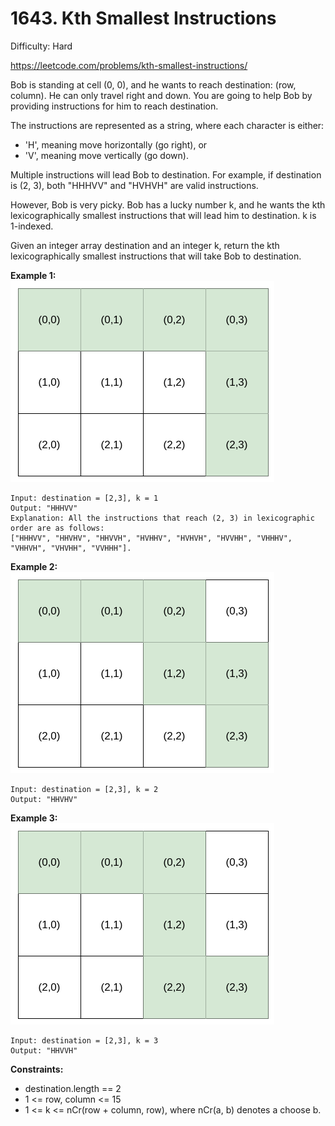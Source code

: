 # 1643. Kth Smallest Instructions

Difficulty: Hard

https://leetcode.com/problems/kth-smallest-instructions/

Bob is standing at cell (0, 0), and he wants to reach destination: (row, column). He can only travel right and down. You are going to help Bob by providing instructions for him to reach destination.

The instructions are represented as a string, where each character is either:

* 'H', meaning move horizontally (go right), or
* 'V', meaning move vertically (go down).

Multiple instructions will lead Bob to destination. For example, if destination is (2, 3), both "HHHVV" and "HVHVH" are valid instructions.

However, Bob is very picky. Bob has a lucky number k, and he wants the kth lexicographically smallest instructions that will lead him to destination. k is 1-indexed.

Given an integer array destination and an integer k, return the kth lexicographically smallest instructions that will take Bob to destination.

**Example 1:**  
![ex1](ex1.png)
```
Input: destination = [2,3], k = 1
Output: "HHHVV"
Explanation: All the instructions that reach (2, 3) in lexicographic order are as follows:
["HHHVV", "HHVHV", "HHVVH", "HVHHV", "HVHVH", "HVVHH", "VHHHV", "VHHVH", "VHVHH", "VVHHH"].
```

**Example 2:**  
![ex2](ex2.png)
```
Input: destination = [2,3], k = 2
Output: "HHVHV"
```

**Example 3:**  
![ex3](ex3.png)
```
Input: destination = [2,3], k = 3
Output: "HHVVH"
```

**Constraints:**

* destination.length == 2
* 1 <= row, column <= 15
* 1 <= k <= nCr(row + column, row), where nCr(a, b) denotes a choose b​​​​​.
